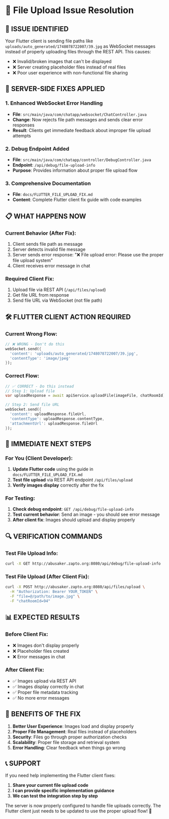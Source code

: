 # 🎯 File Upload Issue Resolution

## 🚨 **ISSUE IDENTIFIED**

Your Flutter client is sending file paths like `uploads/auto_generated/1748078722007/39.jpg` as WebSocket messages instead of properly uploading files through the REST API. This causes:

- ❌ Invalid/broken images that can't be displayed
- ❌ Server creating placeholder files instead of real files
- ❌ Poor user experience with non-functional file sharing

## 🔧 **SERVER-SIDE FIXES APPLIED**

### **1. Enhanced WebSocket Error Handling**
- **File**: `src/main/java/com/chatapp/websocket/ChatController.java`
- **Change**: Now rejects file path messages and sends clear error responses
- **Result**: Clients get immediate feedback about improper file upload attempts

### **2. Debug Endpoint Added**
- **File**: `src/main/java/com/chatapp/controller/DebugController.java`
- **Endpoint**: `/api/debug/file-upload-info`
- **Purpose**: Provides information about proper file upload flow

### **3. Comprehensive Documentation**
- **File**: `docs/FLUTTER_FILE_UPLOAD_FIX.md`
- **Content**: Complete Flutter client fix guide with code examples

## 📋 **WHAT HAPPENS NOW**

### **Current Behavior (After Fix):**
1. Client sends file path as message
2. Server detects invalid file message
3. Server sends error response: "❌ File upload error: Please use the proper file upload system"
4. Client receives error message in chat

### **Required Client Fix:**
1. Upload file via REST API (`/api/files/upload`)
2. Get file URL from response
3. Send file URL via WebSocket (not file path)

## 🛠️ **FLUTTER CLIENT ACTION REQUIRED**

### **Current Wrong Flow:**
```dart
// ❌ WRONG - Don't do this
webSocket.send({
  'content': 'uploads/auto_generated/1748078722007/39.jpg',
  'contentType': 'image/jpeg'
});
```

### **Correct Flow:**
```dart
// ✅ CORRECT - Do this instead
// Step 1: Upload file
var uploadResponse = await apiService.uploadFile(imageFile, chatRoomId);

// Step 2: Send file URL
webSocket.send({
  'content': uploadResponse.fileUrl,
  'contentType': uploadResponse.contentType,
  'attachmentUrl': uploadResponse.fileUrl
});
```

## 🎯 **IMMEDIATE NEXT STEPS**

### **For You (Client Developer):**
1. **Update Flutter code** using the guide in `docs/FLUTTER_FILE_UPLOAD_FIX.md`
2. **Test file upload** via REST API endpoint `/api/files/upload`
3. **Verify images display** correctly after the fix

### **For Testing:**
1. **Check debug endpoint**: `GET /api/debug/file-upload-info`
2. **Test current behavior**: Send an image - you should see error message
3. **After client fix**: Images should upload and display properly

## 🔍 **VERIFICATION COMMANDS**

### **Test File Upload Info:**
```bash
curl -X GET http://abusaker.zapto.org:8080/api/debug/file-upload-info
```

### **Test File Upload (After Client Fix):**
```bash
curl -X POST http://abusaker.zapto.org:8080/api/files/upload \
  -H "Authorization: Bearer YOUR_TOKEN" \
  -F "file=@/path/to/image.jpg" \
  -F "chatRoomId=94"
```

## 📊 **EXPECTED RESULTS**

### **Before Client Fix:**
- ❌ Images don't display properly
- ❌ Placeholder files created
- ❌ Error messages in chat

### **After Client Fix:**
- ✅ Images upload via REST API
- ✅ Images display correctly in chat
- ✅ Proper file metadata tracking
- ✅ No more error messages

## 🚀 **BENEFITS OF THE FIX**

1. **Better User Experience**: Images load and display properly
2. **Proper File Management**: Real files instead of placeholders
3. **Security**: Files go through proper authorization checks
4. **Scalability**: Proper file storage and retrieval system
5. **Error Handling**: Clear feedback when things go wrong

## 📞 **SUPPORT**

If you need help implementing the Flutter client fixes:

1. **Share your current file upload code**
2. **I can provide specific implementation guidance**
3. **We can test the integration step by step**

The server is now properly configured to handle file uploads correctly. The Flutter client just needs to be updated to use the proper upload flow! 🎉
